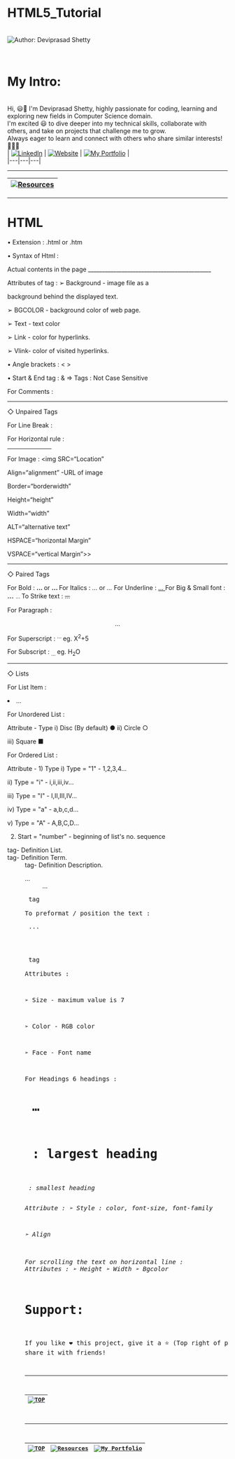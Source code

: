 # HTML5_Tutorial

<br> ![Author: Deviprasad Shetty](https://img.shields.io/badge/Author-Deviprasad%20Shetty-000000?style=for-the-badge&labelColor=white)

<br> 

# My Intro:
<br> Hi, 😃👋 I'm Deviprasad Shetty, highly passionate for coding, learning and exploring new fields in Computer Science domain. 
<br> I'm excited 😃 to dive deeper into my technical skills, collaborate with others, and take on projects that challenge me to grow. 
<br> Always eager to learn and connect with others who share similar interests! 🤗🧑‍💻
<br> 
| [![LinkedIn](https://img.shields.io/badge/LinkedIn-%230077B5?style=for-the-badge&logo=LinkedIn&logoColor=white)](https://linkedin.com/in/deviprasad-shetty-4bba49313) | [![Website](https://img.shields.io/badge/Website-indigo?style=for-the-badge&logo=About.me&logoColor=white)](https://yourwebsite.com/) | [![My Portfolio](https://img.shields.io/badge/My_Portfolio-000?style=for-the-badge&logo=GitHub&logoColor=white)](https://github.com/DeviprasadShetty9833/My_Portfolio)  |                      
|---|---|---|

---
| [![Resources](https://img.shields.io/badge/📚_Back_to-Resources-A52A2A?style=for-the-badge&logo=book&logoColor=white)](https://github.com/DeviprasadShetty9833/Resources) |
|---|

---


# HTML

• Extension :  .html  or  .htm

• Syntax of Html : 

<html>
  <head>
    <title> TITLE </title>
  </head>

  <body> Actual contents in the page
  </body>
</html>
____________________________________________

Attributes of <body> tag :
➢ Background - image file as a 

background behind the displayed text.

➢ BGCOLOR - background color of web page.

➢ Text - text color 

➢ Link - color for hyperlinks.

➢ Vlink- color of visited hyperlinks.

• Angle brackets : < >  

• Start & End tag : <tag> & </tag>
=> Tags : Not Case Sensitive 

For Comments : <!-- ... --> 
____________________________________________

◇ Unpaired Tags

For Line Break : <br>

For Horizontal rule : <hr size=5 width="20%" color= white  >

For Image : <img SRC=“Location”

Align=“alignment” -URL of image

Border=“borderwidth”

Height=“height”

Width=“width”

ALT=“alternative text”

HSPACE=“horizontal Margin”

VSPACE=“vertical Margin”>>
____________________________________________

◇ Paired Tags

For Bold : 
<B> ... </B> or <Strong> ... </Strong>
For Italics : 
<I> ... </I> or <Em> ... </Em>
For Underline : 
<U> ... </U>
For Big & Small font  : 
<Big> ... </Big>
<Small> ... </Small>
To Strike text : 
<S> ... </S>

For Paragraph : 
<p align = "center"> ... </p>

For Superscript : <Sup> ... </Sup>
eg. X<sup>2</sup>+5

For Subscript : <Sub> ... </Sub>
eg. H<sub>2</sub>O
____________________________________________

◇ Lists 

For List Item : <li> ... </li>

For Unordered List : 

Attribute - Type
i) Disc (By default) ●
ii) Circle ○

iii) Square ■

For Ordered List : 

Attribute - 1) Type 
i) Type = "1"    - 1,2,3,4...

ii) Type = "i"    - i,ii,iii,iv...

iii) Type = "I"   - I,II,III,IV…

iv) Type = "a"  - a,b,c,d…

v) Type = "A"   - A,B,C,D…

2) Start = "number" - beginning of list's no. sequence

<DL> tag-  Definition List.

<DT> tag- Definition Term.

<DD> tag- Definition Description.

<DL>
<DT> ... </DT>
<DD> ... </DD>
</DL>

<Pre> tag

To preformat / position the text : 
<Pre> ... </Pre>

<Font> tag  
Attributes : 

➢ Size -  maximum  value is 7 

➢ Color - RGB color 

➢ Face - Font name 

For Headings
6 headings : <H1> … <H6>

<H1> : largest heading

<H6> : smallest heading

Attribute : 
➢ Style : color, font-size, font-family

➢ Align

For scrolling the text on horizontal line : <Marquee> ... </Marquee>
Attributes : 
➢ Height
➢ Width
➢ Bgcolor

# Support:
If you like ❤️ this project, give it a ⭐ (Top right of page) and share it with friends!

---

| [![TOP](https://img.shields.io/badge/_🔺_-Navigate_to_TOP_↑_-blue?style=for-the-badge&labelColor=white)](#Overview) |
|---|

---

| [![TOP](https://img.shields.io/badge/_🔺_-Navigate_to_TOP_↑_-blue?style=for-the-badge&labelColor=white)](#Overview) | [![Resources](https://img.shields.io/badge/📚_Back_to-Resources-A52A2A?style=for-the-badge&logo=book&logoColor=white)](https://github.com/DeviprasadShetty9833/Resources) | [![My Portfolio](https://img.shields.io/badge/Back_to-My_Portfolio-000?style=for-the-badge&logo=GitHub&logoColor=white)](https://github.com/DeviprasadShetty9833/My_Portfolio) |
|---|---|---|

